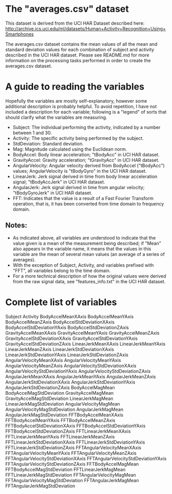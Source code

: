 # The "averages.csv" dataset
This dataset is derived from the UCI HAR Dataset described here:
http://archive.ics.uci.edu/ml/datasets/Human+Activity+Recognition+Using+Smartphones

The averages.csv dataset contains the mean values of all the mean and standard deviation values for each combination of subject and activity described in the UCI HAR dataset. Please see README.md for more information on the processing tasks performed in order to create the averages.csv dataset.

# A guide to reading the variables
Hopefully the variables are mostly self-explanatory, however some additional description is probably helpful. To avoid repetition, I have not included a description for each variable; following is a "legend" of sorts that should clarify what the variables are measuring.

* Subject: The individual performing the activity, indicated by a number between 1 and 30.
* Activity: The specific activity being performed by the subject.
* StdDeviation: Standard deviation.
* Mag: Magnitude calculated using the Euclidean norm.
* BodyAccel: Body linear acceleration; "tBodyAcc" in UCI HAR dataset.
* GravityAccel: Gravity acceleration; "tGravityAcc" in UCI HAR dataset.
* AngularVelocity: Angular velocity derived from BodyAccel ("tBodyAcc") values; AngularVelocity is "tBodyGyro" in the UCI HAR dataset.
* LinearJerk: Jerk signal derived in time from body linear acceleration signal; "tBodyAccJerk" in UCI HAR dataset.
* AngularJerk: Jerk signal derived in time from angular velocity; "tBodyGyroJerk" in UCI HAR dataset.
* FFT: Indicates that the value is a result of a Fast Fourier Transform operation, that is, it has been converted from time domain to frequency domain.

## Notes:
* As indicated above, all variables are understood to indicate that the value given is a mean of the measurement being described; if "Mean" also appears in the variable name, it means that the values in this variable are the mean of several mean values (an average of a series of averages).
* With the exception of Subject, Activity, and variables prefixed with "FFT", all variables belong to the time domain.
* For a more technical description of how the original values were derived from the raw signal data, see "features_info.txt" in the UCI HAR dataset.

# Complete list of variables
Subject
Activity
BodyAccelMeanXAxis
BodyAccelMeanYAxis
BodyAccelMeanZAxis
BodyAccelStdDeviationXAxis
BodyAccelStdDeviationYAxis
BodyAccelStdDeviationZAxis
GravityAccelMeanXAxis
GravityAccelMeanYAxis
GravityAccelMeanZAxis
GravityAccelStdDeviationXAxis
GravityAccelStdDeviationYAxis
GravityAccelStdDeviationZAxis
LinearJerkMeanXAxis
LinearJerkMeanYAxis
LinearJerkMeanZAxis
LinearJerkStdDeviationXAxis
LinearJerkStdDeviationYAxis
LinearJerkStdDeviationZAxis
AngularVelocityMeanXAxis
AngularVelocityMeanYAxis
AngularVelocityMeanZAxis
AngularVelocityStdDeviationXAxis
AngularVelocityStdDeviationYAxis
AngularVelocityStdDeviationZAxis
AngularJerkMeanXAxis
AngularJerkMeanYAxis
AngularJerkMeanZAxis
AngularJerkStdDeviationXAxis
AngularJerkStdDeviationYAxis
AngularJerkStdDeviationZAxis
BodyAccelMagMean
BodyAccelMagStdDeviation
GravityAccelMagMean
GravityAccelMagStdDeviation
LinearJerkMagMean
LinearJerkMagStdDeviation
AngularVelocityMagMean
AngularVelocityMagStdDeviation
AngularJerkMagMean
AngularJerkMagStdDeviation
FFTBodyAccelMeanXAxis
FFTBodyAccelMeanYAxis
FFTBodyAccelMeanZAxis
FFTBodyAccelStdDeviationXAxis
FFTBodyAccelStdDeviationYAxis
FFTBodyAccelStdDeviationZAxis
FFTLinearJerkMeanXAxis
FFTLinearJerkMeanYAxis
FFTLinearJerkMeanZAxis
FFTLinearJerkStdDeviationXAxis
FFTLinearJerkStdDeviationYAxis
FFTLinearJerkStdDeviationZAxis
FFTAngularVelocityMeanXAxis
FFTAngularVelocityMeanYAxis
FFTAngularVelocityMeanZAxis
FFTAngularVelocityStdDeviationXAxis
FFTAngularVelocityStdDeviationYAxis
FFTAngularVelocityStdDeviationZAxis
FFTBodyAccelMagMean
FFTBodyAccelMagStdDeviation
FFTLinearJerkMagMean
FFTLinearJerkMagStdDeviation
FFTAngularVelocityMagMean
FFTAngularVelocityMagStdDeviation
FFTAngularJerkMagMean
FFTAngularJerkMagStdDeviation